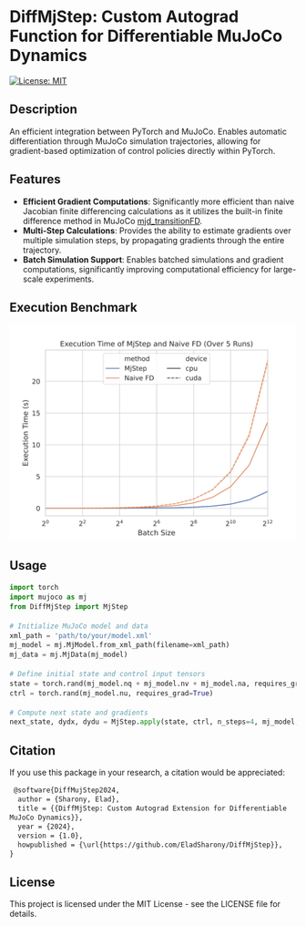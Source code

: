 
# DiffMjStep: Custom Autograd Function for Differentiable MuJoCo Dynamics

[![License: MIT](https://img.shields.io/badge/License-MIT-yellow.svg)](https://opensource.org/licenses/MIT)

## Description

An efficient integration between PyTorch and MuJoCo. 
Enables automatic differentiation through MuJoCo simulation trajectories, 
allowing for gradient-based optimization of control policies directly within PyTorch. 

## Features

- **Efficient Gradient Computations**: Significantly more efficient than naive Jacobian finite differencing calculations as it utilizes the built-in finite difference method in MuJoCo [mjd_transitionFD](https://mujoco.readthedocs.io/en/stable/APIreference/APIfunctions.html#mjd-transitionfd).
- **Multi-Step Calculations**: Provides the ability to estimate gradients over multiple simulation steps, by propagating gradients through the entire trajectory.
- **Batch Simulation Support**: Enables batched simulations and gradient computations, significantly improving computational efficiency for large-scale experiments.

## Execution Benchmark
![Benchmark Results](execution_time.svg)

## Usage

```python
import torch
import mujoco as mj
from DiffMjStep import MjStep

# Initialize MuJoCo model and data
xml_path = 'path/to/your/model.xml'
mj_model = mj.MjModel.from_xml_path(filename=xml_path)
mj_data = mj.MjData(mj_model)

# Define initial state and control input tensors
state = torch.rand(mj_model.nq + mj_model.nv + mj_model.na, requires_grad=True)
ctrl = torch.rand(mj_model.nu, requires_grad=True)

# Compute next state and gradients
next_state, dydx, dydu = MjStep.apply(state, ctrl, n_steps=4, mj_model, mj_model, mj_data, compute_gradients=True)
```

## Citation

If you use this package in your research, a citation would be appreciated:

```
 @software{DiffMujStep2024,
  author = {Sharony, Elad},
  title = {{DiffMjStep: Custom Autograd Extension for Differentiable MuJoCo Dynamics}},
  year = {2024},
  version = {1.0},
  howpublished = {\url{https://github.com/EladSharony/DiffMjStep}},
}
```

## License

This project is licensed under the MIT License - see the LICENSE file for details.

